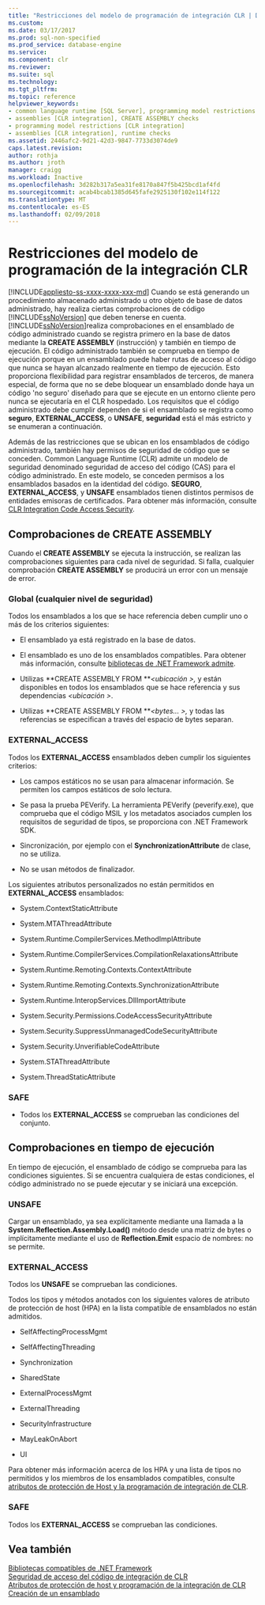 ```yaml
---
title: "Restricciones del modelo de programación de integración CLR | Documentos de Microsoft"
ms.custom: 
ms.date: 03/17/2017
ms.prod: sql-non-specified
ms.prod_service: database-engine
ms.service: 
ms.component: clr
ms.reviewer: 
ms.suite: sql
ms.technology: 
ms.tgt_pltfrm: 
ms.topic: reference
helpviewer_keywords:
- common language runtime [SQL Server], programming model restrictions
- assemblies [CLR integration], CREATE ASSEMBLY checks
- programming model restrictions [CLR integration]
- assemblies [CLR integration], runtime checks
ms.assetid: 2446afc2-9d21-42d3-9847-7733d3074de9
caps.latest.revision: 
author: rothja
ms.author: jroth
manager: craigg
ms.workload: Inactive
ms.openlocfilehash: 3d282b317a5ea31fe8170a847f5b425bcd1af4fd
ms.sourcegitcommit: acab4bcab1385d645fafe2925130f102e114f122
ms.translationtype: MT
ms.contentlocale: es-ES
ms.lasthandoff: 02/09/2018
---
```

# <a name="clr-integration-programming-model-restrictions"></a>Restricciones del modelo de programación de la integración CLR
[!INCLUDE[appliesto-ss-xxxx-xxxx-xxx-md](../../../includes/appliesto-ss-xxxx-xxxx-xxx-md.md)]
Cuando se está generando un procedimiento almacenado administrado u otro objeto de base de datos administrado, hay realiza ciertas comprobaciones de código [!INCLUDE[ssNoVersion](../../../includes/ssnoversion-md.md)] que deben tenerse en cuenta. [!INCLUDE[ssNoVersion](../../../includes/ssnoversion-md.md)]realiza comprobaciones en el ensamblado de código administrado cuando se registra primero en la base de datos mediante la **CREATE ASSEMBLY** (instrucción) y también en tiempo de ejecución. El código administrado también se comprueba en tiempo de ejecución porque en un ensamblado puede haber rutas de acceso al código que nunca se hayan alcanzado realmente en tiempo de ejecución.  Esto proporciona flexibilidad para registrar ensamblados de terceros, de manera especial, de forma que no se debe bloquear un ensamblado donde haya un código 'no seguro' diseñado para que se ejecute en un entorno cliente pero nunca se ejecutaría en el CLR hospedado. Los requisitos que el código administrado debe cumplir dependen de si el ensamblado se registra como **seguro**, **EXTERNAL_ACCESS**, o **UNSAFE**, **seguridad** está el más estricto y se enumeran a continuación.  
  
 Además de las restricciones que se ubican en los ensamblados de código administrado, también hay permisos de seguridad de código que se conceden. Common Language Runtime (CLR) admite un modelo de seguridad denominado seguridad de acceso del código (CAS) para el código administrado. En este modelo, se conceden permisos a los ensamblados basados en la identidad del código. **SEGURO**, **EXTERNAL_ACCESS**, y **UNSAFE** ensamblados tienen distintos permisos de entidades emisoras de certificados. Para obtener más información, consulte [CLR Integration Code Access Security](../../../relational-databases/clr-integration/security/clr-integration-code-access-security.md).  
  
## <a name="create-assembly-checks"></a>Comprobaciones de CREATE ASSEMBLY  
 Cuando el **CREATE ASSEMBLY** se ejecuta la instrucción, se realizan las comprobaciones siguientes para cada nivel de seguridad.  Si falla, cualquier comprobación **CREATE ASSEMBLY** se producirá un error con un mensaje de error.  
  
### <a name="global-any-security-level"></a>Global (cualquier nivel de seguridad)  
 Todos los ensamblados a los que se hace referencia deben cumplir uno o más de los criterios siguientes:  
  
-   El ensamblado ya está registrado en la base de datos.  
  
-   El ensamblado es uno de los ensamblados compatibles. Para obtener más información, consulte [bibliotecas de .NET Framework admite](../../../relational-databases/clr-integration/database-objects/supported-net-framework-libraries.md).  
  
-   Utilizas **CREATE ASSEMBLY FROM ***\<ubicación >,* y están disponibles en todos los ensamblados que se hace referencia y sus dependencias  *\<ubicación >*.  
  
-   Utilizas **CREATE ASSEMBLY FROM ***\<bytes... >,* y todas las referencias se especifican a través del espacio de bytes separan.  
  
### <a name="externalaccess"></a>EXTERNAL_ACCESS  
 Todos los **EXTERNAL_ACCESS** ensamblados deben cumplir los siguientes criterios:  
  
-   Los campos estáticos no se usan para almacenar información. Se permiten los campos estáticos de solo lectura.  
  
-   Se pasa la prueba PEVerify. La herramienta PEVerify (peverify.exe), que comprueba que el código MSIL y los metadatos asociados cumplen los requisitos de seguridad de tipos, se proporciona con .NET Framework SDK.  
  
-   Sincronización, por ejemplo con el **SynchronizationAttribute** de clase, no se utiliza.  
  
-   No se usan métodos de finalizador.  
  
 Los siguientes atributos personalizados no están permitidos en **EXTERNAL_ACCESS** ensamblados:  
  
-   System.ContextStaticAttribute  
  
-   System.MTAThreadAttribute  
  
-   System.Runtime.CompilerServices.MethodImplAttribute  
  
-   System.Runtime.CompilerServices.CompilationRelaxationsAttribute  
  
-   System.Runtime.Remoting.Contexts.ContextAttribute  
  
-   System.Runtime.Remoting.Contexts.SynchronizationAttribute  
  
-   System.Runtime.InteropServices.DllImportAttribute  
  
-   System.Security.Permissions.CodeAccessSecurityAttribute  
  
-   System.Security.SuppressUnmanagedCodeSecurityAttribute  
  
-   System.Security.UnverifiableCodeAttribute  
  
-   System.STAThreadAttribute  
  
-   System.ThreadStaticAttribute  
  
### <a name="safe"></a>SAFE  
  
-   Todos los **EXTERNAL_ACCESS** se comprueban las condiciones del conjunto.  
  
## <a name="runtime-checks"></a>Comprobaciones en tiempo de ejecución  
 En tiempo de ejecución, el ensamblado de código se comprueba para las condiciones siguientes. Si se encuentra cualquiera de estas condiciones, el código administrado no se puede ejecutar y se iniciará una excepción.  
  
### <a name="unsafe"></a>UNSAFE  
 Cargar un ensamblado, ya sea explícitamente mediante una llamada a la **System.Reflection.Assembly.Load()** método desde una matriz de bytes o implícitamente mediante el uso de **Reflection.Emit** espacio de nombres: no se permite.  
  
### <a name="externalaccess"></a>EXTERNAL_ACCESS  
 Todos los **UNSAFE** se comprueban las condiciones.  
  
 Todos los tipos y métodos anotados con los siguientes valores de atributo de protección de host (HPA) en la lista compatible de ensamblados no están admitidos.  
  
-   SelfAffectingProcessMgmt  
  
-   SelfAffectingThreading  
  
-   Synchronization  
  
-   SharedState  
  
-   ExternalProcessMgmt  
  
-   ExternalThreading  
  
-   SecurityInfrastructure  
  
-   MayLeakOnAbort  
  
-   UI  
  
 Para obtener más información acerca de los HPA y una lista de tipos no permitidos y los miembros de los ensamblados compatibles, consulte [atributos de protección de Host y la programación de integración de CLR](../../../relational-databases/clr-integration-security-host-protection-attributes/host-protection-attributes-and-clr-integration-programming.md).  
  
### <a name="safe"></a>SAFE  
 Todos los **EXTERNAL_ACCESS** se comprueban las condiciones.  
  
## <a name="see-also"></a>Vea también  
 [Bibliotecas compatibles de .NET Framework](../../../relational-databases/clr-integration/database-objects/supported-net-framework-libraries.md)   
 [Seguridad de acceso del código de integración de CLR](../../../relational-databases/clr-integration/security/clr-integration-code-access-security.md)   
 [Atributos de protección de host y programación de la integración de CLR](../../../relational-databases/clr-integration-security-host-protection-attributes/host-protection-attributes-and-clr-integration-programming.md)   
 [Creación de un ensamblado](../../../relational-databases/clr-integration/assemblies/creating-an-assembly.md)  
  
  
